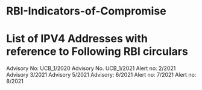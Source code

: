 # RBI-Indicators-of-Compromise
# List of IPV4 Addresses with reference to Following RBI circulars

Advisory No: UCB_1/2020 
Advisory No. UCB_1/2021
Alert no: 2/2021
Advisory 3/2021
Advisory 5/2021
Advisory: 6/2021
Alert no: 7/2021
Alert no: 8/2021
